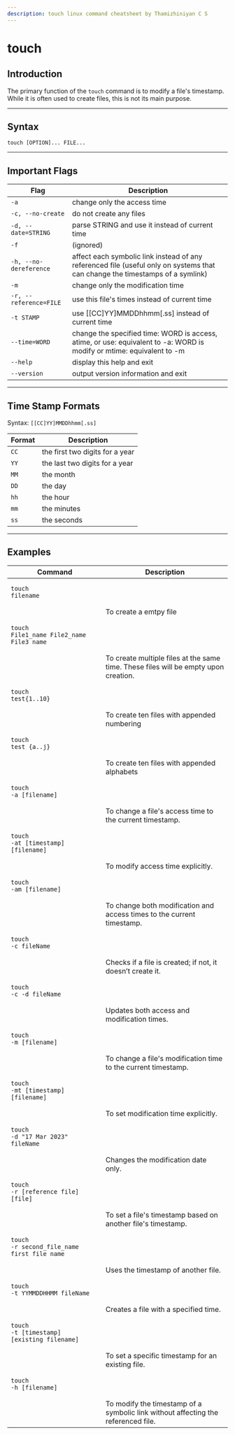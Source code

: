 ```yaml
---
description: touch linux command cheatsheet by Thamizhiniyan C S
---
```


# touch

## Introduction

The primary function of the `touch` command is to modify a file's timestamp. While it is often used to create files, this is not its main purpose.

***

## Syntax

`touch [OPTION]... FILE...`

***

## Important Flags

| Flag                   | Description                                                                                                                   |
| ---------------------- | ----------------------------------------------------------------------------------------------------------------------------- |
| `-a`                   | change only the access time                                                                                                   |
| `-c, --no-create`      | do not create any files                                                                                                       |
| `-d, --date=STRING`    | parse STRING and use it instead of current time                                                                               |
| `-f`                   | (ignored)                                                                                                                     |
| `-h, --no-dereference` | affect each symbolic link instead of any referenced file (useful only on systems that can change the timestamps of a symlink) |
| `-m`                   | change only the modification time                                                                                             |
| `-r, --reference=FILE` | use this file's times instead of current time                                                                                 |
| `-t STAMP`             | use \[\[CC]YY]MMDDhhmm\[.ss] instead of current time                                                                          |
| `--time=WORD`          | change the specified time: WORD is access, atime, or use: equivalent to -a: WORD is modify or mtime: equivalent to -m         |
| `--help`               | display this help and exit                                                                                                    |
| `--version`            | output version information and exit                                                                                           |

***

## Time Stamp Formats

Syntax: `[[CC]YY]MMDDhhmm[.ss]`

| Format | Description                     |
| ------ | ------------------------------- |
| `CC`   | the first two digits for a year |
| `YY`   | the last two digits for a year  |
| `MM`   | the month                       |
| `DD`   | the day                         |
| `hh`   | the hour                        |
| `mm`   | the minutes                     |
| `ss`   | the seconds                     |

***

## Examples

| Command                                                                                                                         | Description                                                                         |
| ------------------------------------------------------------------------------------------------------------------------------- | ----------------------------------------------------------------------------------- |
| <pre class="language-bash" data-overflow="wrap"><code class="lang-bash">touch filename
</code></pre>                            | To create a emtpy file                                                              |
| <pre class="language-bash" data-overflow="wrap"><code class="lang-bash">touch File1_name File2_name File3_name
</code></pre>    | To create multiple files at the same time. These files will be empty upon creation. |
| <pre class="language-bash" data-overflow="wrap"><code class="lang-bash">touch test{1..10}
</code></pre>                         | To create ten files with appended numbering                                         |
| <pre class="language-bash" data-overflow="wrap"><code class="lang-bash">touch test_{a..j}
</code></pre>                         | To create ten files with appended alphabets                                         |
| <pre class="language-bash" data-overflow="wrap"><code class="lang-bash">touch -a [filename]
</code></pre>                       | To change a file's access time to the current timestamp.                            |
| <pre class="language-bash" data-overflow="wrap"><code class="lang-bash">touch -at [timestamp] [filename]
</code></pre>          | To modify access time explicitly.                                                   |
| <pre class="language-bash" data-overflow="wrap"><code class="lang-bash">touch -am [filename]
</code></pre>                      | To change both modification and access times to the current timestamp.              |
| <pre class="language-bash" data-overflow="wrap"><code class="lang-bash">touch -c fileName
</code></pre>                         | Checks if a file is created; if not, it doesn’t create it.                          |
| <pre class="language-bash" data-overflow="wrap"><code class="lang-bash">touch -c -d fileName
</code></pre>                      | Updates both access and modification times.                                         |
| <pre class="language-bash" data-overflow="wrap"><code class="lang-bash">touch -m [filename]
</code></pre>                       | To change a file's modification time to the current timestamp.                      |
| <pre class="language-bash" data-overflow="wrap"><code class="lang-bash">touch -mt [timestamp] [filename]
</code></pre>          | To set modification time explicitly.                                                |
| <pre class="language-bash" data-overflow="wrap"><code class="lang-bash">touch -d "17 Mar 2023" fileName
</code></pre>           | Changes the modification date only.                                                 |
| <pre class="language-bash" data-overflow="wrap"><code class="lang-bash">touch -r [reference file] [file]
</code></pre>          | To set a file's timestamp based on another file's timestamp.                        |
| <pre class="language-bash" data-overflow="wrap"><code class="lang-bash">touch -r second_file_name first_file_name
</code></pre> | Uses the timestamp of another file.                                                 |
| <pre class="language-bash" data-overflow="wrap"><code class="lang-bash">touch -t YYMMDDHHMM fileName
</code></pre>              | Creates a file with a specified time.                                               |
| <pre class="language-bash" data-overflow="wrap"><code class="lang-bash">touch -t [timestamp] [existing_filename]
</code></pre>  | To set a specific timestamp for an existing file.                                   |
| <pre class="language-bash" data-overflow="wrap"><code class="lang-bash">touch -h [filename]
</code></pre>                       | To modify the timestamp of a symbolic link without affecting the referenced file.   |
